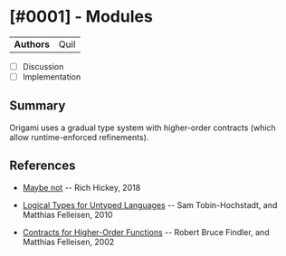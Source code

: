 # [#0001] - Modules

|             |      |
| ----------- | ---- |
| **Authors** | Quil |

- [ ] Discussion
- [ ] Implementation

## Summary

Origami uses a gradual type system with higher-order contracts (which allow runtime-enforced refinements).

## References

- [Maybe not](https://www.youtube.com/watch?v=YR5WdGrpoug)
  -- Rich Hickey, 2018

- [Logical Types for Untyped Languages](https://www2.ccs.neu.edu/racket/pubs/icfp10-thf.pdf)
  -- Sam Tobin-Hochstadt, and Matthias Felleisen, 2010

- [Contracts for Higher-Order Functions](https://www.eecs.northwestern.edu/~robby/pubs/papers/ho-contracts-techreport.pdf)
  -- Robert Bruce Findler, and Matthias Felleisen, 2002
